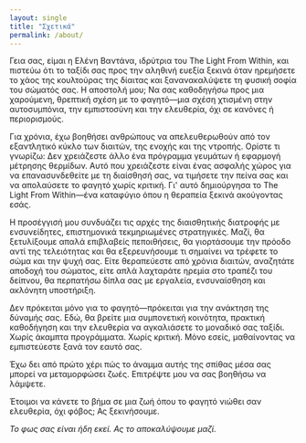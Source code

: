 ```yaml
---
layout: single
title: "Σχετικά"
permalink: /about/
---
```


Γεια σας, είμαι η Ελένη Βαντάνα, ιδρύτρια του The Light From Within, και πιστεύω ότι το ταξίδι σας προς την αληθινή ευεξία ξεκινά όταν ηρεμήσετε το χάος της κουλτούρας της δίαιτας και ξανανακαλύψετε τη φυσική σοφία του σώματός σας. Η αποστολή μου; Να σας καθοδηγήσω προς μια χαρούμενη, θρεπτική σχέση με το φαγητό—μια σχέση χτισμένη στην αυτοσυμπόνια, την εμπιστοσύνη και την ελευθερία, όχι σε κανόνες ή περιορισμούς.

Για χρόνια, έχω βοηθήσει ανθρώπους να απελευθερωθούν από τον εξαντλητικό κύκλο των διαιτών, της ενοχής και της ντροπής. Ορίστε τι γνωρίζω: Δεν χρειάζεστε άλλο ένα πρόγραμμα γευμάτων ή εφαρμογή μέτρησης θερμίδων. Αυτό που χρειάζεστε είναι ένας ασφαλής χώρος για να επανασυνδεθείτε με τη διαίσθησή σας, να τιμήσετε την πείνα σας και να απολαύσετε το φαγητό χωρίς κριτική. Γι' αυτό δημιούργησα το The Light From Within—ένα καταφύγιο όπου η θεραπεία ξεκινά ακούγοντας εσάς.

Η προσέγγισή μου συνδυάζει τις αρχές της διαισθητικής διατροφής με ενσυνείδητες, επιστημονικά τεκμηριωμένες στρατηγικές. Μαζί, θα ξετυλίξουμε απαλά επιβλαβείς πεποιθήσεις, θα γιορτάσουμε την πρόοδο αντί της τελειότητας και θα εξερευνήσουμε τι σημαίνει να τρέφετε το σώμα και την ψυχή σας. Είτε θεραπεύεστε από χρόνια διαιτών, αναζητάτε αποδοχή του σώματος, είτε απλά λαχταράτε ηρεμία στο τραπέζι του δείπνου, θα περπατήσω δίπλα σας με εργαλεία, ενσυναίσθηση και ακλόνητη υποστήριξη.

Δεν πρόκειται μόνο για το φαγητό—πρόκειται για την ανάκτηση της δύναμής σας. Εδώ, θα βρείτε μια συμπονετική κοινότητα, πρακτική καθοδήγηση και την ελευθερία να αγκαλιάσετε το μοναδικό σας ταξίδι. Χωρίς άκαμπτα προγράμματα. Χωρίς κριτική. Μόνο εσείς, μαθαίνοντας να εμπιστεύεστε ξανά τον εαυτό σας.

Έχω δει από πρώτο χέρι πώς το άναμμα αυτής της σπίθας μέσα σας μπορεί να μεταμορφώσει ζωές. Επιτρέψτε μου να σας βοηθήσω να λάμψετε.

Έτοιμοι να κάνετε το βήμα σε μια ζωή όπου το φαγητό νιώθει σαν ελευθερία, όχι φόβος; Ας ξεκινήσουμε.

_Το φως σας είναι ήδη εκεί. Ας το αποκαλύψουμε μαζί._
